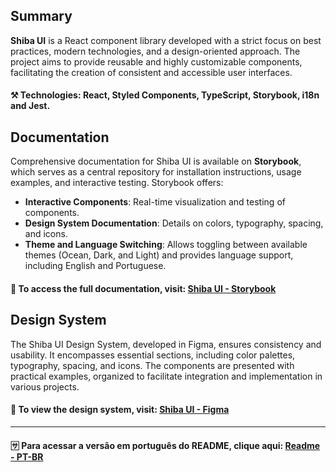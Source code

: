 ## Summary

**Shiba UI** is a React component library developed with a strict focus on best practices, modern technologies, and a design-oriented approach. The project aims to provide reusable and highly customizable components, facilitating the creation of consistent and accessible user interfaces.

#### ⚒️ Technologies: React, Styled Components, TypeScript, Storybook, i18n and Jest.

## Documentation

Comprehensive documentation for Shiba UI is available on **Storybook**, which serves as a central repository for installation instructions, usage examples, and interactive testing. Storybook offers:

- **Interactive Components**: Real-time visualization and testing of components.
- **Design System Documentation**: Details on colors, typography, spacing, and icons.
- **Theme and Language Switching**: Allows toggling between available themes (Ocean, Dark, and Light) and provides language support, including English and Portuguese.

#### 📄 To access the full documentation, visit: [Shiba UI - Storybook](https://vitor-albergaria.github.io/shiba-ui/)

## Design System

The Shiba UI Design System, developed in Figma, ensures consistency and usability. It encompasses essential sections, including color palettes, typography, spacing, and icons. The components are presented with practical examples, organized to facilitate integration and implementation in various projects.

#### 🎨 To view the design system, visit: [Shiba UI - Figma](https://www.figma.com/design/OE4BUqiI4sLNfmQiKNA2MJ/SHIBA-UI)

---

#### 🈂️ Para acessar a versão em português do README, clique aqui: [Readme - PT-BR](https://github.com/vitor-albergaria/shiba-ui/blob/main/README_PT_BR.md)
